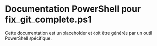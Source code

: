 # Documentation PowerShell pour fix_git_complete.ps1

Cette documentation est un placeholder et doit être générée par un outil PowerShell spécifique.
